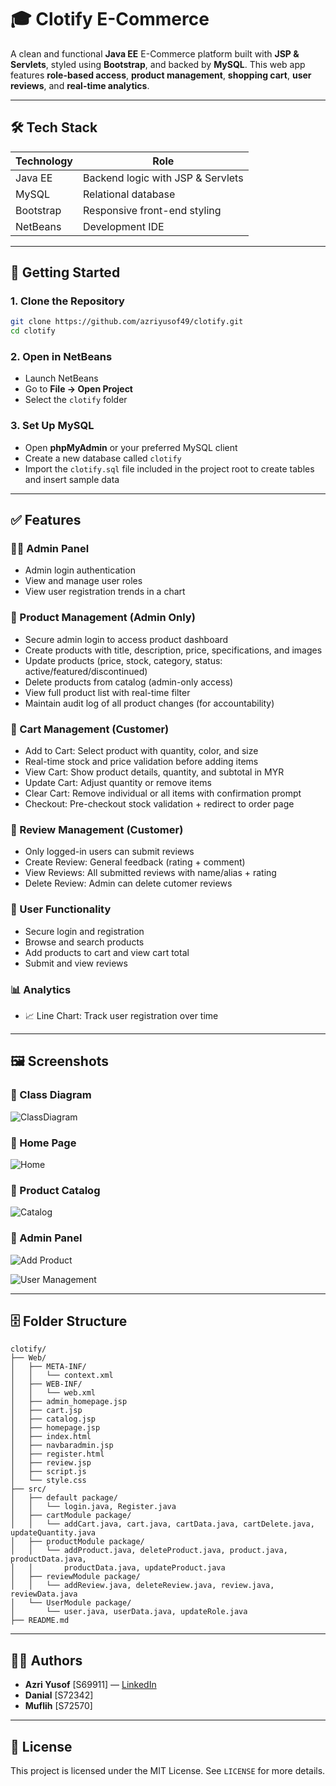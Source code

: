 # 🎓 Clotify E-Commerce

A clean and functional **Java EE** E-Commerce platform built with **JSP & Servlets**, styled using **Bootstrap**, and backed by **MySQL**. This web app features **role-based access**, **product management**, **shopping cart**, **user reviews**, and **real-time analytics**.

---

## 🛠️ Tech Stack

| Technology | Role                              |
| ---------- | --------------------------------- |
| Java EE    | Backend logic with JSP & Servlets |
| MySQL      | Relational database               |
| Bootstrap  | Responsive front-end styling      |
| NetBeans   | Development IDE                   |

---

## 🚀 Getting Started

### 1. Clone the Repository

```bash
git clone https://github.com/azriyusof49/clotify.git
cd clotify
```

### 2. Open in NetBeans

* Launch NetBeans
* Go to **File → Open Project**
* Select the `clotify` folder

### 3. Set Up MySQL

* Open **phpMyAdmin** or your preferred MySQL client
* Create a new database called `clotify`
* Import the `clotify.sql` file included in the project root to create tables and insert sample data

---

## ✅ Features

### 👨‍💼 Admin Panel

* Admin login authentication
* View and manage user roles
* View user registration trends in a chart

### 🛜️ Product Management (Admin Only)

* Secure admin login to access product dashboard
* Create products with title, description, price, specifications, and images
* Update products (price, stock, category, status: active/featured/discontinued)
* Delete products from catalog (admin-only access)
* View full product list with real-time filter
* Maintain audit log of all product changes (for accountability)

### 🛒 Cart Management (Customer)

* Add to Cart: Select product with quantity, color, and size
* Real-time stock and price validation before adding items
* View Cart: Show product details, quantity, and subtotal in MYR
* Update Cart: Adjust quantity or remove items
* Clear Cart: Remove individual or all items with confirmation prompt
* Checkout: Pre-checkout stock validation + redirect to order page

### 💬 Review Management (Customer)

* Only logged-in users can submit reviews
* Create Review: General feedback (rating + comment)
* View Reviews: All submitted reviews with name/alias + rating
* Delete Review: Admin can delete cutomer reviews

### 👤 User Functionality

* Secure login and registration
* Browse and search products
* Add products to cart and view cart total
* Submit and view reviews

### 📊 Analytics

* 📈 Line Chart: Track user registration over time

---

## 🖼️ Screenshots
### 🔹 Class Diagram
![ClassDiagram](ClassDiagram.jpg)

### 🔹 Home Page

![Home](homepage.png)

### 🔹 Product Catalog

![Catalog](catalog.png)

### 🔹 Admin Panel

![Add Product](addProduct.png)

![User Management](admin.png)


---

## 🗄️ Folder Structure

```
clotify/
├── Web/
│   ├── META-INF/
│   │   └── context.xml
│   ├── WEB-INF/
│   │   └── web.xml
│   ├── admin_homepage.jsp
│   ├── cart.jsp
│   ├── catalog.jsp
│   ├── homepage.jsp
│   ├── index.html
│   ├── navbaradmin.jsp
│   ├── register.html
│   ├── review.jsp
│   ├── script.js
│   └── style.css
├── src/
│   ├── default package/
│   │   └── login.java, Register.java
│   ├── cartModule package/
│   │   └── addCart.java, cart.java, cartData.java, cartDelete.java, updateQuantity.java
│   ├── productModule package/
│   │   └── addProduct.java, deleteProduct.java, product.java, productData.java,
│   │       productData.java, updateProduct.java
│   ├── reviewModule package/
│   │   └── addReview.java, deleteReview.java, review.java, reviewData.java
│   └── UserModule package/
│       └── user.java, userData.java, updateRole.java
├── README.md
```

---

## 👨‍💼 Authors

* **Azri Yusof** \[S69911] — [LinkedIn](https://www.linkedin.com/in/azriyusof49)
* **Danial** \[S72342]
* **Muflih** \[S72570]

---

## 📃 License

This project is licensed under the MIT License. See `LICENSE` for more details.

